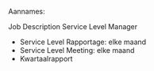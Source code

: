 Aannames:

Job Description Service Level Manager
- Service Level Rapportage: elke maand
- Service Level Meeting: elke maand
- Kwartaalrapport